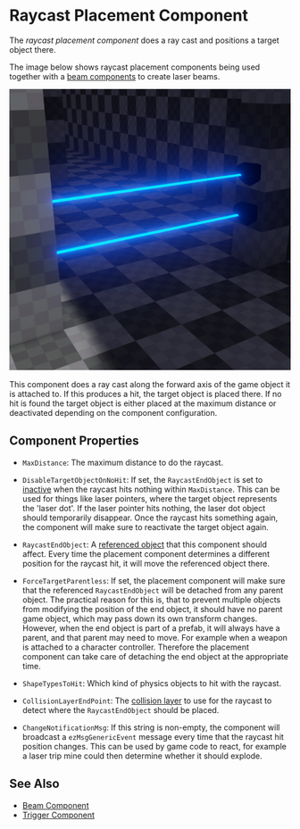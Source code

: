 # Raycast Placement Component

The *raycast placement component* does a ray cast and positions a target object there.

The image below shows raycast placement components being used together with a [beam components](../effects/beam-component.md) to create laser beams.

![Laser Beam](../effects/media/beam.jpg)

This component does a ray cast along the forward axis of the game object it is attached to. If this produces a hit, the target object is placed there. If no hit is found the target object is either placed at the maximum distance or deactivated depending on the component configuration.

## Component Properties

* `MaxDistance`: The maximum distance to do the raycast.

* `DisableTargetObjectOnNoHit`: If set, the `RaycastEndObject` is set to [inactive](../runtime/world/game-objects.md#active-flag) when the raycast hits nothing within `MaxDistance`. This can be used for things like laser pointers, where the target object represents the 'laser dot'. If the laser pointer hits nothing, the laser dot object should temporarily disappear. Once the raycast hits something again, the component will make sure to reactivate the target object again.

* `RaycastEndObject`: A [referenced object](../concepts/object-references.md) that this component should affect. Every time the placement component determines a different position for the raycast hit, it will move the referenced object there.

* `ForceTargetParentless`: If set, the placement component will make sure that the referenced `RaycastEndObject` will be detached from any parent object. The practical reason for this is, that to prevent multiple objects from modifying the position of the end object, it should have no parent game object, which may pass down its own transform changes. However, when the end object is part of a prefab, it will always have a parent, and that parent may need to move. For example when a weapon is attached to a character controller. Therefore the placement component can take care of detaching the end object at the appropriate time.

* `ShapeTypesToHit`: Which kind of physics objects to hit with the raycast.

* `CollisionLayerEndPoint`: The [collision layer](../physics/jolt/collision-shapes/jolt-collision-layers.md) to use for the raycast to detect where the `RaycastEndObject` should be placed.

* `ChangeNotificationMsg`: If this string is non-empty, the component will broadcast a `ezMsgGenericEvent` message every time that the raycast hit position changes. This can be used by game code to react, for example a laser trip mine could then determine whether it should explode.

## See Also

* [Beam Component](../effects/beam-component.md)
* [Trigger Component](../physics/jolt/actors/jolt-trigger-component.md)
